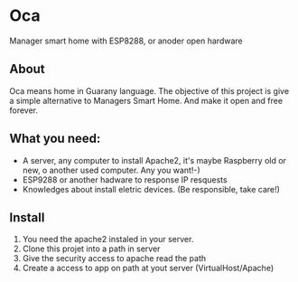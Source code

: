 # Oca
Manager smart home with ESP8288, or anoder open hardware

## About
Oca means home in Guarany language. The objective of this project is give a simple alternative to Managers Smart Home. And make it open and free forever.

## What you need:
- A server, any computer to install Apache2, it's maybe Raspberry old or new, o another used computer. Any you want!-)
- ESP9288 or another hadware to response IP resquests
- Knowledges about install eletric devices. (Be responsible, take care!)

## Install

1. You need the apache2 instaled in your server.
2. Clone this projet into a path in server
3. Give the security access to apache read the path
4. Create a access to app on path at yout server (VirtualHost/Apache)


